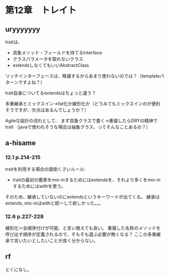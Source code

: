 # 第12章　トレイト

## uryyyyyyy

traitは、

* 具象メソッド・フィールドを持てるInterface
* クラスパラメータを取れないクラス
* extendsしなくてもいいAbstractClass

リッチインターフェースは、移譲するからあまり使わないのでは？（templateパターンですよね？）

trait自身についてるextendsはちょっと違う？

多重継承とミックスイン→fat化か線形化か（どうみてもミックスインのが便利そうですが、欠点はあるんでしょうか？）

Agileな設計の流れとして、
まず具象クラスで書く→重複したらDRYの精神でtrait
（javaで使われそうな場合は抽象クラス、ってそんなことあるの？）


## a-hisame

### 12.1 p.214-215

traitを利用する場合の面倒くさいルール:

* traitの最初の要素をmix-inするためにはextendsを、それより多くをmix-inするためにはwithを使う。

そのため、継承していないのにextendsというキーワードが出てくる。
継承はextends, mix-inはwithと統一して欲しかった。。。

### 12.6 p.227-228

線形化＝全順序付けが可能、と言い換えても良い。
重複した名称のメソッドを呼び出す順序が定義されるので、そもそも選ぶ必要が無くなる？
ここの多重継承で言いたいとしたいことが良く分からない。


## rf

とくになし。

